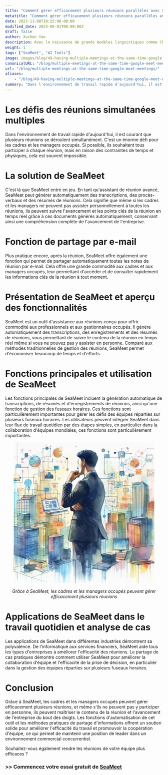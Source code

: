 ```yaml
---
title: "Comment gérer efficacement plusieurs réunions parallèles avec SeaMeet"
metatitle: "Comment gérer efficacement plusieurs réunions parallèles avec SeaMeet"
date: 2023-11-08T10:25:00-08:00
modified_date: 2025-08-01T00:00:00Z
draft: false
author: Xuchen Yao
description: Avec la naissance de grands modèles linguistiques comme ChatGPT, l'IA générative a ouvert de nouveaux domaines d'exploration. Lorsque l'IA est combinée à la reconnaissance vocale, elle offre des possibilités sans précédent pour l'analyse des réunions en temps réel. Mais qu'est-ce que cela signifie pour les opérations commerciales quotidiennes ? L'analyse en temps réel des enregistrements de réunions est devenue un outil nécessaire pour les entreprises afin d'améliorer l'efficacité et la qualité de la communication. Grâce à l'analyse en temps réel, les entreprises peuvent s'assurer que chaque discussion est enregistrée avec précision, ce qui rend le processus de prise de décision plus efficace et précis.
weight: 1
tags: ["SeaMeet", "AI Tools"]
image: images/blog/49-having-multiple-meetings-at-the-same-time-google-meet-meetings/49-having-multiple-meetings-at-the-same-time-google-meet-meetings.jpeg
canonicalURL: "/blog/multiple-meetings-at-the-same-time-google-meet-meetings/"
url: "/blog/multiple-meetings-at-the-same-time-google-meet-meetings/"
aliases:
    - "/blog/49-having-multiple-meetings-at-the-same-time-google-meet-meetings/"
summary: "Dans l'environnement de travail rapide d'aujourd'hui, il est courant que plusieurs réunions se déroulent simultanément. C'est un énorme défi pour les cadres et les managers occupés. Si possible, ils souhaitent tous participer à chaque réunion, mais en raison des contraintes de temps et physiques, cela est souvent impossible."
---
```


# Les défis des réunions simultanées multiples
Dans l'environnement de travail rapide d'aujourd'hui, il est courant que plusieurs réunions se déroulent simultanément. C'est un énorme défi pour les cadres et les managers occupés. Si possible, ils souhaitent tous participer à chaque réunion, mais en raison des contraintes de temps et physiques, cela est souvent impossible.

# La solution de SeaMeet
C'est là que SeaMeet entre en jeu. En tant qu'assistant de réunion avancé, SeaMeet peut générer automatiquement des transcriptions, des procès-verbaux et des résumés de réunions. Cela signifie que même si les cadres et les managers ne peuvent pas assister personnellement à toutes les réunions, ils peuvent suivre l'avancement et les points clés de la réunion en temps réel grâce à ces documents générés automatiquement, conservant ainsi une compréhension complète de l'avancement de l'entreprise.

# Fonction de partage par e-mail
Plus pratique encore, après la réunion, SeaMeet offre également une fonction qui permet de partager automatiquement toutes les notes de réunion par e-mail. Cela offre une grande commodité aux cadres et aux managers occupés, leur permettant d'accéder et de consulter rapidement les informations clés de la réunion à tout moment.

# Présentation de SeaMeet et aperçu des fonctionnalités
SeaMeet est un outil d'assistance aux réunions conçu pour offrir commodité aux professionnels et aux gestionnaires occupés. Il génère automatiquement des transcriptions, des enregistrements et des résumés de réunions, vous permettant de suivre le contenu de la réunion en temps réel même si vous ne pouvez pas y assister en personne. Comparé aux méthodes traditionnelles de gestion des réunions, SeaMeet permet d'économiser beaucoup de temps et d'efforts.

# Fonctions principales et utilisation de SeaMeet
Les fonctions principales de SeaMeet incluent la génération automatique de transcriptions, de résumés et d'enregistrements de réunions, ainsi qu'une fonction de gestion des fuseaux horaires. Ces fonctions sont particulièrement importantes pour gérer les défis des équipes réparties sur plusieurs fuseaux horaires. Les utilisateurs peuvent intégrer SeaMeet dans leur flux de travail quotidien par des étapes simples, en particulier dans la collaboration d'équipes mondiales, ces fonctions sont particulièrement importantes.

<center>
<img height="450px" src="/images/blog/49-having-multiple-meetings-at-the-same-time-google-meet-meetings/1-how-to-stay-on-top-of-all-meetings.jpeg" alt="Grâce à SeaMeet, les cadres et les managers occupés peuvent gérer efficacement plusieurs réunions"/>

*Grâce à SeaMeet, les cadres et les managers occupés peuvent gérer efficacement plusieurs réunions*
</center>

# Applications de SeaMeet dans le travail quotidien et analyse de cas
Les applications de SeaMeet dans différentes industries démontrent sa polyvalence. De l'informatique aux services financiers, SeaMeet aide tous les types d'entreprises à améliorer l'efficacité des réunions. Le partage de cas pratiques démontre comment utiliser SeaMeet pour améliorer la collaboration d'équipe et l'efficacité de la prise de décision, en particulier dans la gestion des équipes réparties sur plusieurs fuseaux horaires.

# Conclusion
Grâce à SeaMeet, les cadres et les managers occupés peuvent gérer efficacement plusieurs réunions, et même s'ils ne peuvent pas y participer en personne, ils peuvent maîtriser le contenu de la réunion et l'avancement de l'entreprise du bout des doigts. Les fonctions d'automatisation de cet outil et les méthodes pratiques de partage d'informations offrent un soutien solide pour améliorer l'efficacité du travail et promouvoir la coopération d'équipe, ce qui permet de maintenir une position de leader dans un environnement commercial concurrentiel.

Souhaitez-vous également rendre les réunions de votre équipe plus efficaces ?

### >> Commencez votre essai gratuit de [SeaMeet](https://meet.seasalt.ai/?utm_source=blog)
